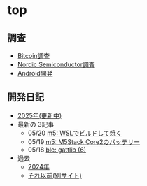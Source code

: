 # top

## 調査

* [Bitcoin調査](bitcoin/index.md)
* [Nordic Semiconductor調査](nrf/index.md)
* [Android開発](android/index.md)

## 開発日記

* [2025年(更新中)](devwork2025.md)
* 最新の 3記事
  * 05/20 [m5: WSLでビルドして焼く](2025/05/20250520-m5.md)
  * 05/19 [m5: M5Stack Core2のバッテリー](2025/05/20250519-m5.md)
  * 05/18 [ble: gattlib (6)](2025/05/20250518-ble.md)
* 過去
  * [2024年](devwork2024.md)
  * [それ以前(別サイト)](https://hiro99ma.blogspot.com/)
